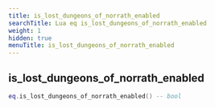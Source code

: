 ```yaml
---
title: is_lost_dungeons_of_norrath_enabled
searchTitle: Lua eq is_lost_dungeons_of_norrath_enabled
weight: 1
hidden: true
menuTitle: is_lost_dungeons_of_norrath_enabled
---
```

## is_lost_dungeons_of_norrath_enabled
```lua
eq.is_lost_dungeons_of_norrath_enabled() -- bool
```